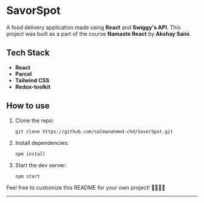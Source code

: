 # SavorSpot

A food delivery application made using **React** and **Swiggy's API**. This project was built as a part of the course **Namaste React** by **Akshay Saini**.

## Tech Stack

- **React**
- **Parcel**
- **Tailwind CSS**
- **Redux-toolkit**

## How to use

1. Clone the repo:
   ```
   git clone https://github.com/salmanahmed-chd/SavorSpot.git
   ```

2. Install dependencies:
   ```
   npm install
   ```

3. Start the dev server:
   ```
   npm start
   ```
   
Feel free to customize this README for your own project! 🚀🍔🍕🍟

---
